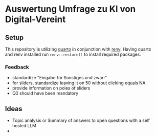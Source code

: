 # Auswertung Umfrage zu KI von Digital-Vereint

## Setup

This repository is utilizing [quarto](https://quarto.org/docs/get-started/) in conjunction with [renv](https://quarto.org/docs/projects/virtual-environments.html#using-renv). Having quarto and renv installed run `renv::restore()` to install required packages.


### Feedback
- standardize "Eingabe für Sonstiges und zwar:"
- for sliders, standardize leaving it on 50 without clicking equals NA
- provide information on poles of sliders
- Q3 should have been mandatory 

## Ideas 

- Topic analysis or Summary  of answers to open questions with a self hosted LLM
- 